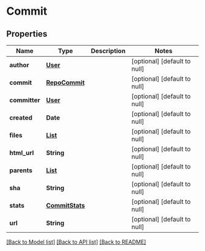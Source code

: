 # Commit
## Properties

| Name | Type | Description | Notes |
|------------ | ------------- | ------------- | -------------|
| **author** | [**User**](User.md) |  | [optional] [default to null] |
| **commit** | [**RepoCommit**](RepoCommit.md) |  | [optional] [default to null] |
| **committer** | [**User**](User.md) |  | [optional] [default to null] |
| **created** | **Date** |  | [optional] [default to null] |
| **files** | [**List**](CommitAffectedFiles.md) |  | [optional] [default to null] |
| **html\_url** | **String** |  | [optional] [default to null] |
| **parents** | [**List**](CommitMeta.md) |  | [optional] [default to null] |
| **sha** | **String** |  | [optional] [default to null] |
| **stats** | [**CommitStats**](CommitStats.md) |  | [optional] [default to null] |
| **url** | **String** |  | [optional] [default to null] |

[[Back to Model list]](../README.md#documentation-for-models) [[Back to API list]](../README.md#documentation-for-api-endpoints) [[Back to README]](../README.md)

